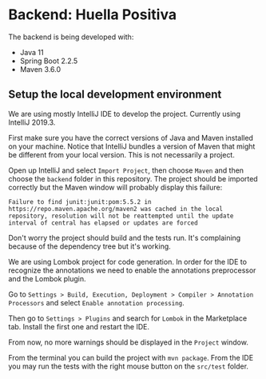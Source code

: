 # Backend: Huella Positiva

The backend is being developed with:

* Java 11
* Spring Boot 2.2.5
* Maven 3.6.0

## Setup the local development environment

We are using mostly IntelliJ IDE to develop the project. Currently using
IntelliJ 2019.3.

First make sure you have the correct versions of Java and Maven installed on your machine. Notice that IntelliJ bundles a version of Maven that might be different from your local version. This is not necessarily a project.

Open up IntelliJ and select `Import Project`, then choose `Maven` and then
choose the `backend` folder in this repository. The project should be imported correctly but the Maven window will probably display this failure:

    Failure to find junit:junit:pom:5.5.2 in https://repo.maven.apache.org/maven2 was cached in the local repository, resolution will not be reattempted until the update interval of central has elapsed or updates are forced

Don't worry the project should build and the tests run. It's complaining because of the dependency tree but it's working.

We are using Lombok project for code generation. In order for the IDE to recognize the annotations we need to enable the annotations preprocessor and the Lombok plugin.

Go to `Settings > Build, Execution, Deployment > Compiler > Annotation Processors` and select `Enable annotation processing`.

Then go to `Settings > Plugins` and search for `Lombok` in the Marketplace tab. Install the first one and restart the IDE.

From now, no more warnings should be displayed in the `Project` window.

From the terminal you can build the project with `mvn package`. From the IDE you may run the tests with the right mouse button on the `src/test` folder.




